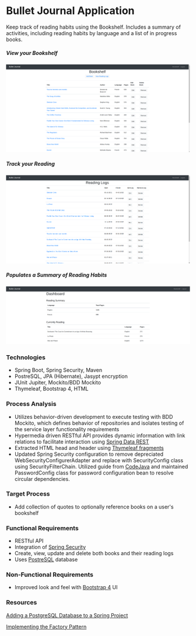 # Bullet Journal Application
Keep track of reading habits using the Bookshelf. Includes a summary of
activities, including reading habits by language and a list of in progress books.

##### View your Bookshelf
![Bookshelf](img/bookshelf.png)

##### Track your Reading
![Reading Logs](img/reading-logs.png)

##### Populates a Summary of Reading Habits
![Dashboard](img/dashboard.png)

### Technologies
- Spring Boot, Spring Security, Maven
- PostreSQL, JPA (Hibernate), Jasypt encryption
- JUnit Jupiter, Mockito/BDD Mockito
- Thymeleaf, Bootstrap 4, HTML

### Process Analysis
- Utilizes behavior-driven development to execute testing with BDD Mockito, which defines
  behavior of repositories and isolates testing of the service layer functionality requirements
- Hypermedia driven RESTful API provides dynamic information with link relations to facilitate
  interaction using [Spring Data REST](https://docs.spring.io/spring-data/rest/docs/current/reference/html/)
- Extracted HTML head and header using
  [Thymeleaf fragments](https://www.thymeleaf.org/doc/articles/layouts.html#fragment-expressions)
- Updated Spring Security configuration to remove depreciated
  WebSecurityConfigurerAdapter and replace with SecurityConfig class using
  SecurityFilterChain. Utilized guide from [CodeJava](https://www.codejava.net/frameworks/spring-boot/fix-websecurityconfigureradapter-deprecated)
  and maintained PasswordConfig class for password configuration bean to
  resolve circular dependencies.

### Target Process
- Add collection of quotes to optionally reference books on a user's bookshelf

### Functional Requirements
- RESTful API
- Integration of [Spring Security](https://spring.io/projects/spring-security)
- Create, view, update and delete both books and their reading logs
- Uses [PostreSQL](https://www.postgresql.org/) database

### Non-Functional Requirements
- Improved look and feel with
  [Bootstrap 4](https://getbootstrap.com/docs/4.0/getting-started/introduction/) UI

### Resources
[Adding a PostgreSQL Database to a Spring Project](https://oneexists.github.io/java/2022-07-20-spring_postgres.html)

[Implementing the Factory Pattern](https://oneexists.github.io/java/2022-07-05-factory-pattern.html)
